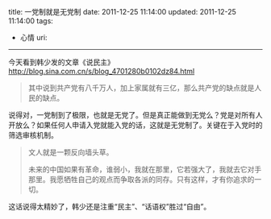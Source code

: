 title: 一党制就是无党制
date: 2011-12-25 11:14:00
updated: 2011-12-25 11:14:00
tags: 
 - 心情
uri: 
---

今天看到韩少发的文章《说民主》http://blog.sina.com.cn/s/blog_4701280b0102dz84.html

> 其中说到共产党有八千万人，加上家属就有三亿，那么共产党的缺点就是人民的缺点。

说得对，一党制到了极限，也就是无党了。但是真正能做到无党么？党是对所有人开放么？如果任何人申请入党就能入党的话，这就是无党制了。关键在于入党时的筛选审核机制。

> 文人就是一颗反向墙头草。
> 
> 未来的中国如果有革命，谁弱小，我就在那里，它若强大了，我就去它对手那里。我愿牺牲自己的观点而争取各派的同存。只有这样，才有你追求的一切。

这话说得太精妙了，韩少还是注重“民主”、“话语权”胜过“自由”。